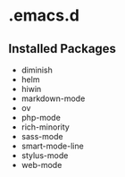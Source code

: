 # .emacs.d

## Installed Packages

- diminish
- helm
- hiwin
- markdown-mode
- ov
- php-mode
- rich-minority
- sass-mode
- smart-mode-line
- stylus-mode
- web-mode
